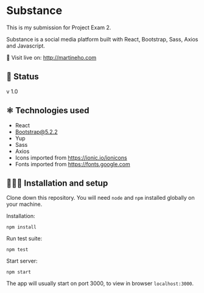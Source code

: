 # Substance

This is my submission for Project Exam 2. 

Substance is a social media platform built with React, Bootstrap, Sass, Axios and Javascript. 

🔗 Visit live on: http://martineho.com

## 📶 Status 

v 1.0

## ⚛️ Technologies used

- React 
- Bootstrap@5.2.2
- Yup
- Sass
- Axios
- Icons imported from https://ionic.io/ionicons
- Fonts imported from https://fonts.google.com

## 👩🏻‍💻 Installation and setup 

Clone down this repository. You will need `node` and `npm` installed globally on your machine.  

Installation:

`npm install`  

Run test suite:  

`npm test`  

Start server:

`npm start`  

The app will usually start on port 3000, to view in browser `localhost:3000`.

